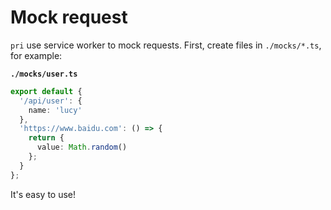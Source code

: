 # Mock request

`pri` use service worker to mock requests. First, create files in `./mocks/*.ts`, for example:

**`./mocks/user.ts`**

```typescript
export default {
  '/api/user': {
    name: 'lucy'
  },
  'https://www.baidu.com': () => {
    return {
      value: Math.random()
    };
  }
};
```

It's easy to use!
